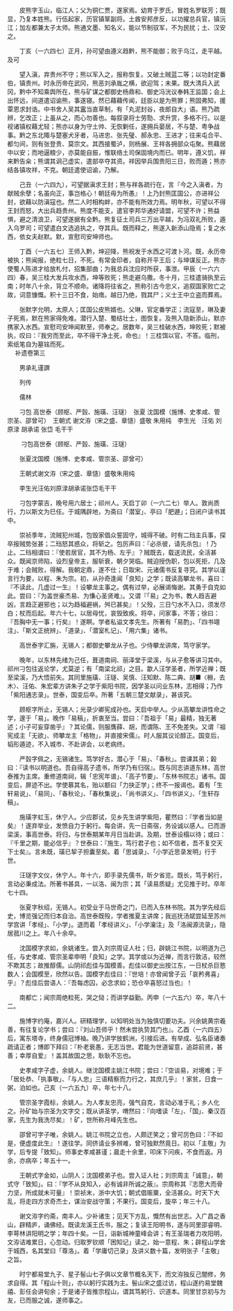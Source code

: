<!-- { "loadSidebar": true } -->
　　皮熊字玉山，临江人；父为铜仁贾，遂家焉。幼育于罗氏，冒姓名罗联芳；既显，乃复本姓熊。行伍起家，历官镇筸副将。土酋安邦彦反，以功擢总兵官，镇沅江；加左都兼太子太师。熊通文墨、知名义，能以节制驭军，不为民扰；土、汉安之。

　　丁亥（一六四七）正月，孙可望由遵义趋黔，熊不能御；败于乌江，走平越。及可

　　望入滇，弃贵州不守；熊以军入之，报称恢复。又破土贼蓝二等；以功封定番伯，镇贵州。时永历帝在武冈，熊恶刘承胤之横，欲迎驾；未果。既大清兵入武冈，黔中不知乘舆所在，熊与矿谋之都御史杨鼎和、御史冯洸议奉韩王监国；会上出怀远，间道遣诏谕熊，事遂寝。然已藉藉传闻，廷臣以是为熊罪；熊固弗知，援覃恩求封诰。中书舍人吴其靁当直草制，有「丸泥封谷，夜郎自大」语。熊乃疏辨，乞改正；上虽从之，而心勿善也。每叙录将士劳勚、求升赏，多格不行。以是视诸镇权藉尤轻；熊亦以身为守土帅、无恢剿任，遂拥兵晏居，不与楚、粤争战事。黔之东北陬与楚塞犬牙者，马进忠、张先璧、郝永忠、王进才；往来屯合平、都匀间，则有张登贵、莫宗文。其西接蜀泸，则杨展、王祥各拥部众屯聚。熊藉居中以安；而地逼粮少，亦莫能自振，惟联络土司保固境内而已。明年，遵义饥，祥来黔告籴；熊谓其诇己虚实，遣部卒夺其资。祥因举兵围贵阳三日，败而遁；熊亦结各镇攻祥，不克。朝廷遣使诏谕，乃解。

　　己丑（一六四九），可望据滇求王封；熊与祥各疏行在，言『今之入滇者，为献贼余孽；名虽向正，事岂格心！朝廷毋为所愚』！上乃封熊匡国公，亦进祥公封，欲藉以防滇寇也。然二人时相构衅，亦不能有所效力焉。明年秋，可望以不得王封而怒，大出兵趋贵州。熊度不能支，遣官李邦华通好请盟，可望不许；熊益惧，避之清浪卫，可望遂据有全黔。熊复征土司兵三万出平越，为冯双礼所败，遁入乌罗司；可望遣白文选追执之，夺其兵。既而释之，熊遂入新添山隐焉；复之水西，依女夫赵默。默，宣慰司安坤师也。

　　丁酉（一六五七）王师入黔，坤迎降，熊祝发于水西之可渡卜河。既，永历帝被执；熊闻报，绝粒七日，不死。有常金印者，自称开平王后；与坤谋反正。熊亦使蜀人陈进才给放札付，招集部曲；为我总兵沈应时所获，事泄。甲辰（一六六四）春，吴三桂大发兵攻水西，坤等败死；熊走避乌撒。冬十月，三桂遣骑执至云南；时年八十余，背立不顺命。诸降将往省之，熊称引古今忠义，追叙国家败亡之故，词意慷慨。积十三日不食，始瘖。越日乃绝，戮其尸；义士王中立盗而葬焉。

　　张默字允明，太原人；匡国公皮熊婿也。父琳，官定番学正；流寇至，琳及妻子死焉，默在熊家得免难。潜行入楚、蜀结壮士，图恢复。及熊入隐新添山，默亦携家入水西。宣慰司安坤闻默至，师奉之。居数年，吴三桂破水西，坤败死；默被执，叹曰：『我穷而至此，卒不得干净土死，命也』！三桂饵以官，不答。临刑，索纸笔自为墓铭而死。  
　 
补遗卷第三

　　男承礼谨譔

　　列传

　　儒林

　　刁包 高世泰（顾枢、严瑴、施璜、汪璲）　张夏 沈国模（施博、史孝咸、管宗圣、邵曾可）　王朝式 谢文洊（宋之盛、章慥）盛敬 朱用纯　李生光　汪佑 刘原渌 胡承诺 张岱 毛干干

　　 刁包高世泰（顾枢、严瑴、施璜、汪璲）

　　张夏沈国模（施博、史孝咸、管宗圣、邵曾可）

　　王朝式谢文洊（宋之盛、章慥）盛敬朱用纯

　　李生光汪佑刘原渌胡承诺张岱毛干干

　　刁包字蒙吉，晚号用六居士；祁州人。天启丁卯（一六二七）举人。敦尚质行，力以斯文为巳任。于城隅辟地，为斋曰「潜室」、亭曰「肥遯」；日闭户读书其中。

　　崇祯季年，流贼犯州城，包毁家倡众誓固守，城得不破。时有二珰主兵事，探卒报贼势张甚；二珰怒其惑众，将斩之。包厉声曰：『必杀彼，请先杀包』！乃止。二珰相谓曰：『使若居官，其不为杨、左乎』？贼既去，载送流民，全活甚众。既闻京师陷，设烈皇帝主，服斩衰，朝夕哭临。贼迫授伪职，包以死拒，几及于难；会贼败，得解。我朝定鼎，遂不仕；日取宋、元诸儒书反复寻究。其学以谨言行为要，以程、朱为宗。初，从孙奇逢闻「良知」之学；既读高攀龙书，喜曰：『不读此，几虚过一生』！设攀龙主事之。偶有过举，必展谒悔谢。其勇于自克如此。尝曰：『为盖世豪杰易、为慊心圣贤难』。又谓『「易」之为书，教人趋吉避凶，言趋正避邪也；以为趋福避祸，舛已甚矣』！父殁，三日勺水不入口，须发尽白；杖而后起。年六十七，以居母忧，哀毁致疾。将卒，问家事，不答；徐曰：『吾胸中无一事；行矣』！遂瞑。学者私谥文孝先生。所著有「易酌」、「四书翊注」、「斯文正统辨」、「道录」、「潜室札记」、「用六集」诸书。

　　高世泰字汇旃，无锡人；都御史攀龙从子也。少侍攀龙讲席，笃守家学。

　　晚年，以东林先绪为己任，葺道南祠、丽泽堂于梁溪，与从子愈等讲习其中。祁州刁包往返论学，尤莫逆；有「南梁北祁」之目。歙人汪学圣者，所学近禅；既至梁溪，乃大悟前失。其同里施璜、汪璲、吴慎、汪知默、陈二典、胡■〈棩，去木〉、汪佑、朱宏辈方讲朱子之学于紫阳书院，因学圣以问业东林，志相得；乃作「紫阳通志录」。世泰，国变后卒。所著「五朝三楚文献录」，甚该究。

　　顾枢字所止，无锡人；光录少卿宪成孙也。天启中举人。少从高攀龙讲性命之学，邃于「易」。晚作「易稿」，折衷至当。尝曰：『吾祖于「易」最精，独无著述；小子可妄穿凿乎』？其论儒，则服膺薛、胡，而谓陈、王不免差失。又谓『祖宪成主「无欲」、师攀龙主「格物」，并直接宋儒』。时人服其议论醇正。国变后，韬形遁迹，不入城市、不赴讲会，以老病终。

　　严瑴字佩之，无锡诸生。笃学好古，潜心于「易」、「春秋」。尝课其弟；榖曰：『读书以明道也。吾自得高子遗书，所学乃有归宿』。既与同志讲道东林，高世泰推为主席。重修道南祠，辑「忠宪年谱」、「高子节要」、「东林书院志」诸书。国变后，屏迹不出。学使慕其名，贻以额曰「力抉正学」；终不一报谒也。着有「生轩易说」、「易同」、「春秋论」、「春秋集说」、「尚书讲义」、「四书讲义」、「生轩存稿」。

　　施璜字虹玉，休宁人。少应郡试，见乡先生讲学紫阳，瞿然曰：『学者当如是矣』！遂弃举业，发愤自力于躬行。每会讲，先一日斋宿，务设诚以感人。已而游梁溪，事高世泰。将归，与世泰期某年月日当赴讲。及期，世泰设榻以待；或曰：『千里之期，能必信乎』？世泰曰：『施生，笃行君子也；如不信者，吾不复交天下士矣』。言未既，璜已挈子担囊至矣。着「思诚录」、「小学近思录发明」行于世。

　　汪璲字文仪，休宁人。年十六，即手录先儒书，昕夕省览。既长，笃于躬行，言动必秉成法。所著书甚具，一以洛、闽为宗；其「读易质疑」尤见推于时。卒年七十四。

　　张夏字秋绍，无锡人。初受业于马世奇之门，已而入东林书院。其为学先经后史，博览强记而归本自治。高世泰既殁，学者推夏主讲席；我巡抚汤斌尝延至苏州学宫讲「孝经」、「小学」。退而着「孝经讲义」、「小学瀹注」及「洛闽源流录」，隐居菰川之上。年八十余卒。

　　沈国模字求如，余姚诸生。尝入刘宗周证人社；归，辟姚江书院，以明道为己任，与史孝咸、管宗圣辈申明「良知」之学。其学或以为近禅，而言行敦洁，较然不欺其志；故推醇儒。山阴祁彪佳与国模善。彪佳以御史出按江东，一日杖杀巨憝数人；会国模至，欣然以告。国模字彪佳曰：『世培！亦曾闻曾子云「哀矜弗喜」乎』？彪佳后尝语人：『吾每虑囚，必念求如；恐仓卒喜怒过当也』！

　　南都亡；闻宗周绝粒死，哭之恸；而讲学益勤。丙申（一六五六）卒，年八十二。

　　施博字约庵，嘉兴人。研精理学，以知明处当为独慎切要功夫。兴余姚黄宗羲善，有往复论学书；尝曰：『刘山吾师乎！然未尝执贽其门也』。乙酉（一六四五）后，寓东塔寺，终身儒冠博袖。晚乃讲学放鹤洲，引接后进。有举成、弘名臣诸奏疏请正者；博即下拜曰：『朴老衰愚，无志当世。君能为世道留意，追踪前贤，甚善；幸厚自爱』！盖其故国之思，耿耿不忘也。

　　史孝咸字子虚，余姚人。继沈国模主姚江书院；尝曰：『空谈易，对境难；于「居处恭、「执事敬」、「与人忠」三语精察而力行之，其庶几乎』！家贫，日食一粥，泊如也。己亥（一六五九）卒，年七十八。

　　管宗圣字霞标，余姚人。为人孝友忠亮，强气自克，言动必准于礼；乡人化之。孙矿始与宗圣为文字交；既从讲圣学，喟然曰：『向嗜读「左」、「国」、秦汉百家，先生为我洗尽矣』！矿，世所称月峰先生也。

　　邵曾可字子唯，余姚人。姚江书院之立也，人颇迂笑之；曾可厉色曰：『不如是，便虚度此生』！遂往学。同侪请业多辨难，曾可独默然竟日。初以「主敬」为学，后专提「致知」。师事史孝咸甚谨；晨走十余里，叩床下问疾，不食而返。月余，亦病卒；年五十一。

　　王朝式字金如，山阴人；沈国模弟子也。尝入证人社；刘宗周主「诚意」，朝式守「致知」。曰：『学不从良知入，必有诚非所诚之蔽』。宗周称其『志愿大而骨力坚，所成就未可量』！崇祯末，浙中大饥；朝式倡赈粟，全活甚众。时天下大乱，将走四方求奇杰士，谋治安战守策；不果行。国变后，旋卒；年三十八。

　　谢文洊字约斋，南丰人。少补诸生；见天下方乱，慨然有出世志。入广昌之香山，辟精庐，诵佛经。既读龙溪王氏书，服之；复读王阳明书，遂与同里邵睿明、李萼林讲阳明之学；年四十矣。一日，诣新城神童峰会讲；有王圣瑞者力攻阳明，文洊诘难累日，心忽动。归取罗钦顺「困知记」读之，始一意程、朱；辟程山学舍于城西，名其堂曰「尊洛」。着「学庸切己录」及讲义数十篇，发明张子「主敬」之旨。

　　时宁都易堂九子、星子髻山七子俱以文章节概名天下，而文洊独反己闇修，务求自得。其「程山十则」，亦以躬行实践为主。髻山宋之盛过访，程山遂约易堂魏禧、彭任会讲旬余；于是诸子皆推宗程山，谓其笃躬行、识道本。同里甘京初与为友，已而服之诚，遂师事之。

